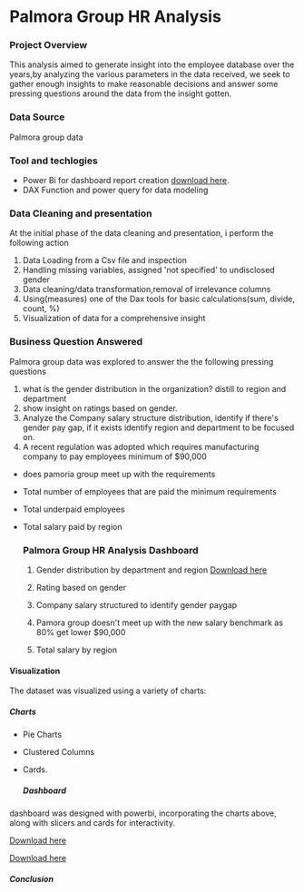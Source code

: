 
# Palmora Group HR Analysis 

### Project Overview
This analysis aimed to generate insight into the employee database over the years,by analyzing the various parameters in the data received, we seek to gather enough insights to make reasonable decisions and answer some pressing questions around the data from the insight gotten. 
### Data Source 
Palmora group data 

### Tool and techlogies 
- Power Bi for dashboard report creation  [download here](https://www.microsoft.com).
- DAX Function and power query for data modeling 

### Data Cleaning and presentation

At the initial phase of the data cleaning and presentation, i perform the following action 
1. Data Loading from a Csv file and inspection 
2. Handling missing variables, assigned 'not specified' to undisclosed gender 
3. Data cleaning/data transformation,removal of irrelevance columns 
4. Using(measures) one of the Dax tools for basic calculations(sum, divide, count, %) 
5. Visualization of data for a comprehensive insight

  ### Business Question Answered 
Palmora group data was explored to answer the the following pressing questions  
  1. what is the gender distribution in the organization? distill to region and department 
2. show insight on ratings based on gender. 
3. Analyze the Company salary structure distribution, identify if there's gender pay gap, if it exists identify region and department to be focused on. 
4. A recent regulation was adopted which requires manufacturing company to pay employees minimum of $90,000
- does pamoria group meet up with the requirements

- Total number of employees that are paid the minimum requirements
- Total underpaid employees 
- Total salary paid by region

  ### Palmora Group HR Analysis Dashboard
  1. Gender distribution by department and region
     [Download here](https://github.com/Bunmi-code/Palmora-Group-HR-ANALYSIS-DSA-/blob/main/Gender%20Distribution%20by%20Department..png)
     
  3. Rating based on gender
     
  4. Company salary structured to identify gender paygap
  
  5. Pamora group doesn't meet up with the new salary benchmark as 80% get lower $90,000
 
  6. Total salary by region



#### Visualization 

The dataset was visualized using a variety of charts:

##### Charts
* Pie Charts
* Clustered Columns
 * Cards.

   ##### Dashboard
  dashboard was designed with powerbi, incorporating the charts above, along with slicers and cards for interactivity.
  
  [Download here](https://github.com/Bunmi-code/Palmora-Group-HR-ANALYSIS-DSA-/blob/main/PALMORA%20DASHBOARD.png)
  
[Download here](https://github.com/Bunmi-code/Palmora-Group-HR-ANALYSIS-DSA-/blob/main/PALMORA%20DATA%20DASHBOARD.png)
##### Conclusion 
  
  
